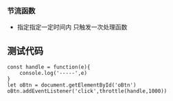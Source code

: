 ### 节流函数
 - 指定指定一定时间内 只触发一次处理函数
## 测试代码
``` 
const handle = function(e){
    console.log('-----',e)
}
let oBtn = document.getElementById('oBtn')
oBtn.addEventListener('click',throttle(handle,1000))
```
